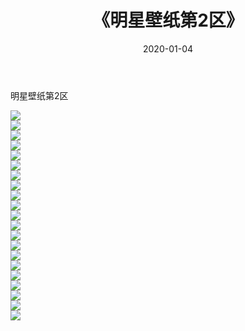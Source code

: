 ﻿---
layout: post
title:  《明星壁纸第2区》
date:   2020-01-04
img: http://img.660000.xyz/Sharelink/壁纸/明星壁纸/明星壁纸第2区/000-2.jpg
categories: [美女, 清纯, 唯美]
---

明星壁纸第2区

  ![](http://img.660000.xyz/Sharelink/壁纸/明星壁纸/042.jpg) <br> ![](http://img.660000.xyz/Sharelink/壁纸/明星壁纸/043.jpg) <br> ![](http://img.660000.xyz/Sharelink/壁纸/明星壁纸/044.jpg) <br> ![](http://img.660000.xyz/Sharelink/壁纸/明星壁纸/045.jpg) <br> ![](http://img.660000.xyz/Sharelink/壁纸/明星壁纸/046.jpg) <br> ![](http://img.660000.xyz/Sharelink/壁纸/明星壁纸/047.jpg) <br> ![](http://img.660000.xyz/Sharelink/壁纸/明星壁纸/048.jpg) <br> ![](http://img.660000.xyz/Sharelink/壁纸/明星壁纸/049.jpg) <br> ![](http://img.660000.xyz/Sharelink/壁纸/明星壁纸/050.jpg) <br> ![](http://img.660000.xyz/Sharelink/壁纸/明星壁纸/051.jpg) <br> ![](http://img.660000.xyz/Sharelink/壁纸/明星壁纸/052.jpg) <br> ![](http://img.660000.xyz/Sharelink/壁纸/明星壁纸/053.jpg) <br> ![](http://img.660000.xyz/Sharelink/壁纸/明星壁纸/054.jpg) <br> ![](http://img.660000.xyz/Sharelink/壁纸/明星壁纸/055.jpg) <br> ![](http://img.660000.xyz/Sharelink/壁纸/明星壁纸/056.jpg) <br> ![](http://img.660000.xyz/Sharelink/壁纸/明星壁纸/057.jpg) <br> ![](http://img.660000.xyz/Sharelink/壁纸/明星壁纸/058.jpg) <br> ![](http://img.660000.xyz/Sharelink/壁纸/明星壁纸/059.jpg) <br> ![](http://img.660000.xyz/Sharelink/壁纸/明星壁纸/060.jpg) <br> ![](http://img.660000.xyz/Sharelink/壁纸/明星壁纸/061.jpg) <br> ![](http://img.660000.xyz/Sharelink/壁纸/明星壁纸/062.jpg) <br>